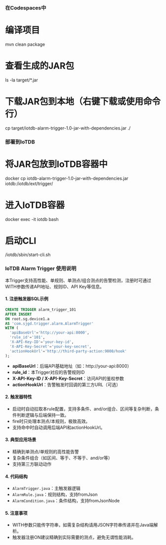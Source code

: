 ### 在Codespaces中

# 编译项目
mvn clean package

# 查看生成的JAR包
ls -la target/*.jar

# 下载JAR包到本地（右键下载或使用命令行）
cp target/iotdb-alarm-trigger-1.0-jar-with-dependencies.jar ./

### 部署到IoTDB

# 将JAR包放到IoTDB容器中
docker cp iotdb-alarm-trigger-1.0-jar-with-dependencies.jar iotdb:/iotdb/ext/trigger/

# 进入IoTDB容器
docker exec -it iotdb bash

# 启动CLI
/iotdb/sbin/start-cli.sh

### IoTDB Alarm Trigger 使用说明

本Trigger支持高性能、单规则、单测点/组合测点的告警检测，注册时可通过WITH参数传递API地址、规则ID、API Key等信息。

#### 1. 注册触发器SQL示例

```sql
CREATE TRIGGER alarm_trigger_101
AFTER INSERT
ON root.sg.device1.a
AS 'com.sjgd.trigger.alarm.AlarmTrigger'
WITH (
  'apiBaseUrl'='http://your-api:8000',
  'rule_id'='101',
  'X-API-Key-ID'='your-key-id',
  'X-API-Key-Secret'='your-key-secret',
  'actionHookUrl'='http://third-party-action:9000/hook'
);
```

- **apiBaseUrl**：后端API基础地址（如：http://your-api:8000）
- **rule_id**：本Trigger对应的告警规则ID
- **X-API-Key-ID / X-API-Key-Secret**：访问API的鉴权参数
- **actionHookUrl**：告警触发时回调的第三方URL（可选）

#### 2. 触发器特性
- 启动时自动拉取本rule配置，支持多条件、and/or组合、区间等复杂判断，条件判断逻辑与后端保持一致。
- fire时只处理本测点/本规则，极致高效。
- 支持命中时自动调用后端API和actionHookUrl。

#### 3. 典型应用场景
- 精确到单测点/单规则的高性能告警
- 复杂条件组合（如区间、等于、不等于、and/or等）
- 支持第三方联动动作

#### 4. 代码结构
- `AlarmTrigger.java`：主触发器逻辑
- `AlarmRule.java`：规则结构，支持fromJson
- `AlarmCondition.java`：条件结构，支持fromJsonNode

#### 5. 注意事项
- WITH参数只能传字符串，如需复杂结构请用JSON字符串传递并在Java端解析。
- 触发器注册ON建议精确到实际需要的测点，避免无谓性能消耗。
